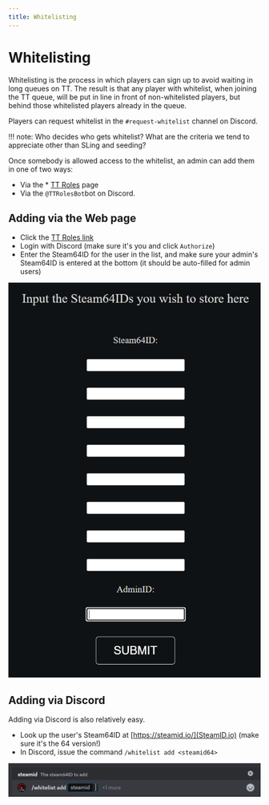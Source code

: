 ```yaml
---
title: Whitelisting
---
```


# Whitelisting

Whitelisting is the process in which players can sign up to avoid waiting in long queues on TT.  The result is that any player with whitelist, when joining the TT queue, will be put in line in front of non-whitelisted players, but behind those whitelisted players already in the queue.

Players can request whitelist in the `#request-whitelist` channel on Discord.  

!!! note:
    Who decides who gets whitelist?  What are the criteria we tend to appreciate other than SLing and seeding?

Once somebody is allowed access to the whitelist, an admin can add them in one of two ways:

* Via the * [TT Roles](http://tt-roles.tacticaltriggernometry.com/profile) page
* Via the `@TTRolesBot`bot on Discord.

## Adding via the Web page

* Click the [TT Roles link](http://tt-roles.tacticaltriggernometry.com/profile)
* Login with Discord (make sure it's you and click `Authorize`)
* Enter the Steam64ID for the user in the list, and make sure your admin's Steam64ID is entered at the bottom (it should be auto-filled for admin users)

![](./images/tt-roles.png)

## Adding via Discord

Adding via Discord is also relatively easy. 

* Look up the user's Steam64ID at [https://steamid.io/](SteamID.io) (make sure it's the 64 version!)
* In Discord, issue the command `/whitelist add <steamid64>`

![](./images/tt-roles-2.png)

